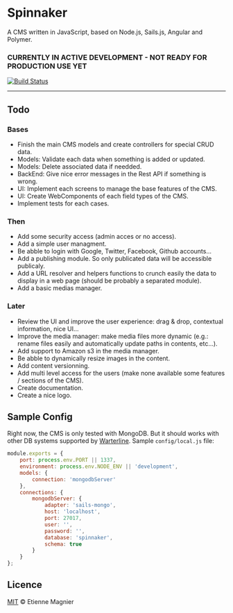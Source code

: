 Spinnaker
=========

A CMS written in JavaScript, based on Node.js, Sails.js, Angular and Polymer.

### CURRENTLY IN ACTIVE DEVELOPMENT - NOT READY FOR PRODUCTION USE YET

[![Build Status](https://travis-ci.org/emagnier/spinnaker.svg)](https://travis-ci.org/emagnier/spinnaker)

---

## Todo

### Bases

- Finish the main CMS models and create controllers for special CRUD data.
- Models: Validate each data when something is added or updated.
- Models: Delete associated data if needded.
- BackEnd: Give nice error messages in the Rest API if something is wrong.
- UI: Implement each screens to manage the base features of the CMS.
- UI: Create WebComponents of each field types of the CMS.
- Implement tests for each cases.

### Then

- Add some security access (admin acces or no access).
- Add a simple user managment.
- Be abble to login with Google, Twitter, Facebook, Github accounts...
- Add a publishing module. So only publicated data will be accessible publicaly.
- Add a URL resolver and helpers functions to crunch easily the data to display in a web page (should be probably a separated module).
- Add a basic medias manager.

### Later

- Review the UI and improve the user experience: drag & drop, contextual information, nice UI...
- Improve the media manager: make media files more dynamic (e.g.: rename files easily and automatically update paths in contents, etc...).
- Add support to Amazon s3 in the media manager.
- Be abble to dynamically resize images in the content.
- Add content versionning.
- Add multi level access for the users (make none available some features / sections of the CMS).
- Create documentation.
- Create a nice logo.


## Sample Config

Right now, the CMS is only tested with MongoDB. But it should works with other DB systems supported by [Warterline](https://github.com/balderdashy/waterline).
Sample `config/local.js` file:

```js
module.exports = {
    port: process.env.PORT || 1337,
    environment: process.env.NODE_ENV || 'development',
    models: {
        connection: 'mongodbServer'
    },
    connections: {
        mongodbServer: {
            adapter: 'sails-mongo',
            host: 'localhost',
            port: 27017,
            user: '',
            password: '',
            database: 'spinnaker',
            schema: true
        }
    }
};
```

## Licence

[MIT](http://opensource.org/licenses/MIT) © Etienne Magnier
